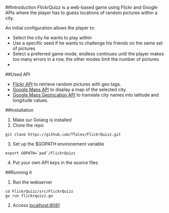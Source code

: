 ##Introduction
FlickrQuizz is a web-based game using Flickr and Google APIs where the player has to guess locations of random pictures within a city.

An initial configuration allows the player to:
* Select the city he wants to play within
* Use a specific seed if he wants to challenge his friends on the same set of pictures
* Select a preferred game mode, endless continues until the player makes too many errors in a row, the other modes limit the number of pictures
* 
##Used API
* [Flickr API](https://www.flickr.com/services/api/) to retrieve random pictures with geo tags.
* [Google Maps API](https://developers.google.com/maps/) to display a map of the selected city.
* [Google Maps Geolocation API](https://developers.google.com/maps/documentation/geolocation/) to translate city names into latitude and longitude values.

##Installation
1. Make sur Golang is installed
2. Clone the repo

  ```
  git clone https://github.com/TTalex/FlickrQuizz.git
  ```
  
3. Set up the $GOPATH environement variable

  ```
  export GOPATH=`pwd`/FlickrQuizz
  ```

4. Put your own API keys in the source files

##Running it
1. Run the webserver

  ```
  cd FlickrQuizz/src/FlickrQuizz
  go run flickrquizz.go
  ```
  
2. Access [localhost:8081](http://localhost:8081)
